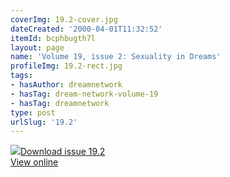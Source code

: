 ```yaml
---
coverImg: 19.2-cover.jpg
dateCreated: '2000-04-01T11:32:52'
itemId: bcphbugth7l
layout: page
name: 'Volume 19, issue 2: Sexuality in Dreams'
profileImg: 19.2-rect.jpg
tags:
- hasAuthor: dreamnetwork
- hasTag: dream-network-volume-19
- hasTag: dreamnetwork
type: post
urlSlug: '19.2'
---
```

<img class="card-journal-img" src="../images/19.2-rect.jpg"/><a href="../files/pdfs/Volume_19/19.2-Dream-Network-Vol-19-No-2.pdf" download="">Download issue 19.2</a><br><a href="../files/pdfs/Volume_19/19.2-Dream-Network-Vol-19-No-2.pdf">View online</a>
